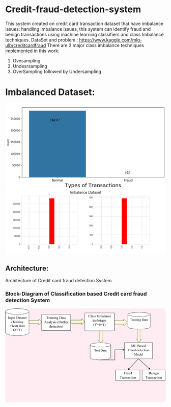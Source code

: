 # Credit-fraud-detection-system
This system created on credit card transaction dataset that have imbalance issues: handling imbalance issues, this system can identify fraud and benign transactions using machine learning classifiers and class Imbalance techniques. DataSet and problem : https://www.kaggle.com/mlg-ulb/creditcardfraud
There are 3 major class imbalance techniques implemented in this work:
1. Ovesampling
2. Undesrsampling
3. OverSampling followed by Undersampling
 
# Imbalanced Dataset:
![Dataset](https://github.com/Abhisooraj/Credit-fraud-detection-system/blob/master/Images/Dataset.png)
![Dataset_seperate](https://github.com/Abhisooraj/Credit-fraud-detection-system/blob/master/Images/Dataset_seperate.png)

## Architecture:
Architecture of Credit card fraud detection System
<h3> Block-Diagram of Classification based Credit card fraud detection System </h4>

![architecture_image](https://github.com/Abhisooraj/Credit-fraud-detection-system/blob/master/Images/Architecture.png)
